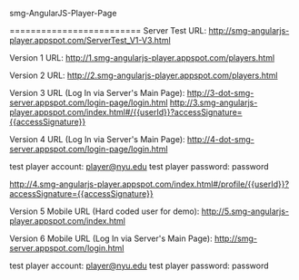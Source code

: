 smg-AngularJS-Player-Page

=========================
Server Test URL:
http://smg-angularjs-player.appspot.com/ServerTest_V1-V3.html

Version 1 URL:
http://1.smg-angularjs-player.appspot.com/players.html

Version 2 URL:
http://2.smg-angularjs-player.appspot.com/players.html

Version 3 URL (Log In via Server's Main Page):
http://3-dot-smg-server.appspot.com/login-page/login.html
http://3.smg-angularjs-player.appspot.com/index.html#/{{userId}}?accessSignature={{accessSignature}}

Version 4 URL (Log In via Server's Main Page):
http://4-dot-smg-server.appspot.com/login-page/login.html

test player account: player@nyu.edu
test player password: password

http://4.smg-angularjs-player.appspot.com/index.html#/profile/{{userId}}?accessSignature={{accessSignature}}

Version 5 Mobile URL (Hard coded user for demo):
http://5.smg-angularjs-player.appspot.com/index.html

Version 6 Mobile URL (Log In via Server's Main Page):
http://smg-server.appspot.com/login.html

test player account: player@nyu.edu
test player password: password
